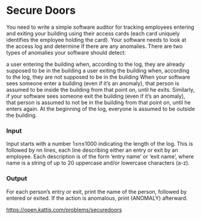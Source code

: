 # Secure Doors
You need to write a simple software auditor for tracking employees entering and exiting your building using their access cards (each card uniquely identifies the employee holding the card). Your software needs to look at the access log and determine if there are any anomalies. There are two types of anomalies your software should detect:

a user entering the building when, according to the log, they are already supposed to be in the building
a user exiting the building when, according to the log, they are not supposed to be in the building
When your software sees someone enter a building (even if it’s an anomaly), that person is assumed to be inside the building from that point on, until he exits. Similarly, if your software sees someone exit the building (even if it’s an anomaly), that person is assumed to not be in the building from that point on, until he enters again. At the beginning of the log, everyone is assumed to be outside the building.

### Input
Input starts with a number 1≤n≤1000 indicating the length of the log. This is followed by nn lines, each line describing either an entry or exit by an employee. Each description is of the form ‘entry name’ or ‘exit name’, where name is a string of up to 20 uppercase and/or lowercase characters (a-z).

### Output
For each person’s entry or exit, print the name of the person, followed by entered or exited. If the action is anomalous, print (ANOMALY) afterward.

https://open.kattis.com/problems/securedoors

